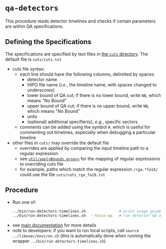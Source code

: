 # `qa-detectors`

This procedure reads detector timelines and checks if certain parameters are within
QA specifications.

## Defining the Specifications
The specifications are specified by text files in [the `cuts` directory](cuts). The default file is `cuts/cuts.txt`
- cuts file syntax:
  - each line should have the following columns, delimited by spaces:
    - detector name
    - HIPO file name (_i.e._, the timeline name, with spaces changed to underscores)
    - lower bound of QA cut; if there is no lower bound, write `NB`, which means "No Bound"
    - upper bound of QA cut; if there is no upper bound, write `NB`, which means "No Bound"
    - units
    - (optional) additional specifier(s), _e.g._, specific sectors
  - comments can be added using the symbol `#`, which is useful for commenting out timelines, especially when debugging a particular timeline
- other files in `cuts/` may override the default file
  - overrides are applied by comparing the input timeline path to a regular expression
  - see [`util/applyBounds.groovy`](util/applyBounds.groovy) for the mapping of regular expressions to overriding cuts file
  - for example, paths which match the regular expression `/rga.*fa18/` could use the file `cuts/cuts_rga_fa18.txt`

## Procedure
- Run one of:
  ```bash
  ../bin/run-detectors-timelines.sh               # print usage guide
  ../bin/run-detectors-timelines.sh  --focus-qa   # run detector QA only (for debugging this QA code; you may need to set other options)
  ```
- see [main documentation](../README.md) for more details
- note to developers: if you want to run local scripts, call `source ../libexec/environ.sh` (this is
  automatically done when running the wrapper `../bin/run-detectors-timelines.sh`)
